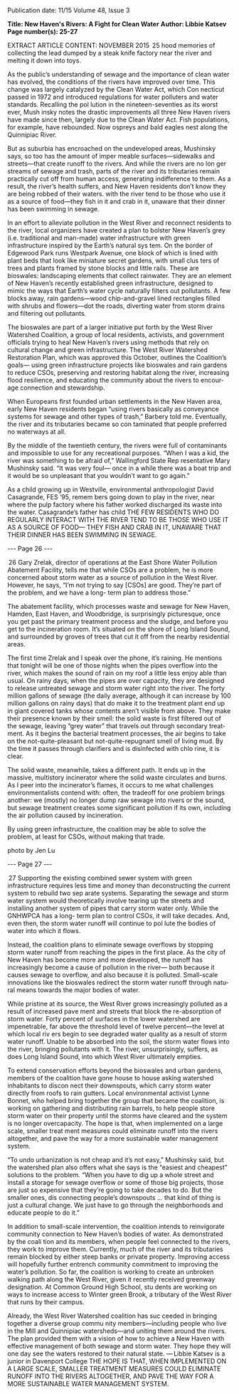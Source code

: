 Publication date: 11/15
Volume 48, Issue 3

**Title: New Haven's Rivers: A Fight for Clean Water**
**Author: Libbie Katsev**
**Page number(s): 25-27**

EXTRACT ARTICLE CONTENT:
NOVEMBER 2015
 25
hood memories of collecting the lead dumped by a 
steak knife factory near the river and melting it down 
into toys. 


As the public’s understanding of sewage and the 
importance of clean water has evolved, the conditions 
of the rivers have improved over time. This change was 
largely catalyzed by the Clean Water Act, which Con­
necticut passed in 1972 and introduced regulations for 
water polluters and water standards. Recalling the pol­
lution in the nineteen-seventies as its worst ever, Mush­
insky notes the drastic improvements all three New 
Haven rivers have made since then, largely due to the 
Clean Water Act. Fish populations, for example, have 
rebounded. Now ospreys and bald eagles nest along the 
Quinnipiac River.      


But as suburbia has encroached on the undeveloped 
areas, Mushinsky says, so too has the amount of imper­
meable surfaces—sidewalks and streets—that create 
runoff to the rivers. And while the rivers are no lon­
ger streams of sewage and trash, parts of the river and 
its tributaries remain practically cut off from human 
access, generating indifference to them. As a result, the 
river’s health suffers, and New Haven residents don’t 
know they are being robbed of their waters.
with the river tend to be those who use it as a source of 
food—they fish in it and crab in it, unaware that their 
dinner has been swimming in sewage. 


In an effort to alleviate pollution in the West River 
and reconnect residents to the river, local organizers 
have created a plan to bolster New Haven’s grey (i.e. 
traditional and man-made) water infrastructure with 
green infrastructure inspired by the Earth’s natural sys­
tem. On the border of Edgewood Park runs Westpark 
Avenue, one block of which is lined with plant beds 
that look like miniature secret gardens, with small clus­
ters of trees and plants framed by stone blocks and little 
rails. These are bioswales: landscaping elements that 
collect rainwater. They are an element of New Haven’s 
recently established green infrastructure, designed to 
mimic the ways that Earth’s water cycle naturally filters 
out pollutants. A few blocks away, rain gardens—wood­
chip-and-gravel lined rectangles filled with shrubs and 
flowers—dot the roads, diverting water from storm 
drains and filtering out pollutants.


The bioswales are part of a larger initiative put 
forth by the West River Watershed Coalition, a group 
of local residents, activists, and government officials 
trying to heal New Haven’s rivers using methods that 
rely on cultural change and green infrastructure. The 
West River Watershed Restoration Plan, which was 
approved this October, outlines the Coalition’s goals—
using green infrastructure projects like bioswales and 
rain gardens to reduce CSOs, preserving and restoring 
habitat along the river, increasing flood resilience, and 
educating the community about the rivers to encour­
age connection and stewardship. 


When Europeans first founded urban settlements 
in the New Haven area, early New Haven residents 
began “using rivers basically as conveyance systems 
for sewage and other types of trash,” Barbery told me. 
Eventually, the river and its tributaries became so con­
taminated that people preferred no waterways at all.


By the middle of the twentieth century, the rivers 
were full of contaminants and impossible to use for 
any recreational purposes. “When I was a kid, the river 
was something to be afraid of,” Wallingford State Rep­
resentative Mary Mushinsky said. “It was very foul—
once in a while there was a boat trip and it would be so 
unpleasant that you wouldn’t want to go again.” 


As a child growing up in Westville, environmental 
anthropologist David Casagrande, FES ’95, remem­
bers going down to play in the river, near where the 
pulp factory where his father worked  discharged its 
waste into the water. Casagrande’s father has child­
THE FEW RESIDENTS WHO 
DO REGULARLY INTERACT 
WITH THE RIVER TEND TO 
BE THOSE WHO USE IT 
AS A SOURCE OF FOOD—
THEY FISH AND CRAB 
IN IT, UNAWARE THAT 
THEIR DINNER HAS BEEN 
SWIMMING IN SEWAGE.


--- Page 26 ---

 26
Gary Zrelak, director of operations at the East Shore 
Water Pollution Abatement Facility, tells me that while 
CSOs are a problem, he is more concerned about 
storm water as a source of pollution in the West River. 
However, he says, “I’m not trying to say [CSOs] are 
good. They’re part of the problem, and we have a long-
term plan to address those.”


The abatement facility, which processes waste and 
sewage for New Haven, Hamden, East Haven, and 
Woodbridge, is surprisingly picturesque, once you get 
past the primary treatment process and the sludge, and 
before you get to the incineration room. It’s situated 
on the shore of Long Island Sound, and surrounded by 
groves of trees that cut it off from the nearby residential 
areas. 


The first time Zrelak and I speak over the phone, it’s 
raining. He mentions that tonight will be one of those 
nights when the pipes overflow into the river, which 
makes the sound of rain on my roof a little less enjoy­
able than usual. On rainy days, when the pipes are 
over capacity, they are designed to release untreated 
sewage and storm water right into the river. The forty 
million gallons of sewage (the daily average, although 
it can increase by 100 million gallons on rainy days) 
that do make it to the treatment plant end up in giant 
covered tanks whose contents aren’t visible from above. 
They make their presence known by their smell: the 
solid waste is first filtered out of the sewage, leaving 
“grey water” that travels out through secondary treat­
ment. As it begins the bacterial treatment processes, 
the air begins to take on the not-quite-pleasant but 
not-quite-repugnant smell of living mud. By the time 
it passes through clarifiers and is disinfected with chlo­
rine, it is clear.


The solid waste, meanwhile, takes a different path. 
It ends up in the massive, multistory incinerator where 
the solid waste circulates and burns. As I peer into the 
incinerator’s flames, it occurs to me what challenges 
environmentalists contend with: often, the tradeoff for 
one problem brings another: we (mostly) no longer 
dump raw sewage into rivers or the sound, but sewage 
treatment creates some significant pollution if its own, 
including the air pollution caused by incineration.


By using green infrastructure, the coalition may be 
able to solve the problem, at least for CSOs, without 
making that trade.

photo by Jen Lu


--- Page 27 ---

 27
Supporting the existing combined sewer system with 
green infrastructure requires less time and money than 
deconstructing the current system to rebuild two sep­
arate systems. Separating the sewage and storm water 
system would theoretically involve tearing up the 
streets and installing another system of pipes that carry 
storm water only. While the GNHWPCA has a long-
term plan to control CSOs, it will take decades. And, 
even then, the storm water runoff will continue to pol­
lute the bodies of water into which it flows. 


Instead, the coalition plans to eliminate sewage 
overflows by stopping storm water runoff from reaching 
the pipes in the first place. As the city of New Haven 
has become more and more developed, the runoff has 
increasingly become a cause of pollution in the river—
both because it causes sewage to overflow, and also 
because it is polluted. Small-scale innovations like the 
bioswales redirect the storm water runoff through natu­
ral means towards the major bodies of water. 


While pristine at its source, the West River grows 
increasingly polluted as a result of increased pave­
ment and streets that block the re-absorption of 
storm water. Forty percent of surfaces in the lower 
watershed are impenetrable, far above the threshold 
level of twelve percent—the level at which local riv­
ers begin to see degraded water quality as a result of 
storm water runoff. Unable to be absorbed into the 
soil, the storm water flows into the river, bringing 
pollutants with it. The river, unsurprisingly, suffers, 
as does Long Island Sound, into which West River 
ultimately empties. 


To extend conservation efforts beyond the bioswales 
and urban gardens, members of the coalition have gone 
house to house asking watershed inhabitants to discon­
nect their downspouts, which carry storm water directly 
from roofs to rain gutters. Local environmental activist 
Lynne Bonnet, who helped bring together the group 
that became the coalition, is working on gathering and 
distributing rain barrels, to help people store storm 
water on their property until the storms have cleared 
and the system is no longer overcapacity. The hope is 
that, when implemented on a large scale, smaller treat­
ment measures could eliminate runoff into the rivers 
altogether, and pave the way for a more sustainable 
water management system.              	


“To undo urbanization is not cheap and it’s not easy,” 
Mushinsky said, but the watershed plan also offers what 
she says is the “easiest and cheapest” solutions to the 
problem. “When you have to dig up a whole street and 
install a storage for sewage overflow or some of those 
big projects, those are just so expensive that they’re 
going to take decades to do. But the smaller ones, dis­
connecting people’s downspouts … that kind of thing is 
just a cultural change. We just have to go through the 
neighborhoods and educate people to do it.”


In addition to small-scale intervention, the coalition 
intends to reinvigorate community connection to New 
Haven’s bodies of water. As demonstrated by the coali­
tion and its members, when people feel connected to 
the rivers, they work to improve them. Currently, much 
of the river and its tributaries remain blocked by either 
steep banks or private property. Improving access will 
hopefully further entrench community commitment to 
improving the water’s pollution. So far, the coalition 
is working to create an unbroken walking path along 
the West River, given it recently received greenway 
designation. At Common Ground High School, stu­
dents are working on ways to increase access to Winter­
green Brook, a tributary of the West River that runs by 
their campus. 


Already, the West River Watershed coalition has suc­
ceeded in bringing together a diverse group commu­
nity members—including people who live in the Mill 
and Quinnipiac watersheds—and uniting them around 
the rivers. The plan provided them with a vision of how 
to achieve a New Haven with effective management of 
both sewage and storm water. They hope they will one 
day see the waters restored to their natural state.
— Libbie Katsev is a junior 
in Davenport College
THE HOPE IS THAT, WHEN 
IMPLEMENTED ON A LARGE 
SCALE, SMALLER TREATMENT 
MEASURES COULD 
ELIMINATE RUNOFF INTO 
THE RIVERS ALTOGETHER, 
AND PAVE THE WAY FOR A 
MORE SUSTAINABLE WATER 
MANAGEMENT SYSTEM.